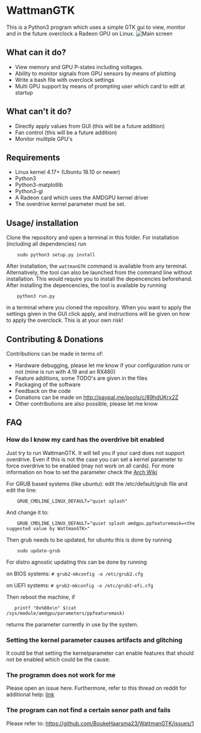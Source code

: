 # WattmanGTK
This is a Python3 program which uses a simple GTK gui to view, monitor and in the future overclock a Radeon GPU on Linux. 
![Main screen](https://i.imgur.com/m7vXaaU.png)
## What can it do?
 * View memory and GPU P-states including voltages.
 * Ability to monitor signals from GPU sensors by means of plotting
 * Write a bash file with overclock settings
 * Multi GPU support by means of prompting user which card to edit at startup
## What can't it do?
 * Directly apply values from GUI (this will be a future addition)
 * Fan control (this will be a future addition)
 * Monitor mulitple GPU's
## Requirements
 * Linux kernel 4.17+ (Ubuntu 18.10 or newer)
 * Python3
 * Python3-matplotlib
 * Python3-gi
 * A Radeon card which uses the AMDGPU kernel driver
 * The overdrive kernel parameter must be set.
## Usage/ installation
Clone the repository and open a terminal in this folder. For installation (including all dependencies) run
```
    sudo python3 setup.py install
```
After installation, the ``` wattmanGTK ``` command is available from any terminal.
Alternatively, the tool can also be launched from the command line without installation. This would require you to install the depencencies beforehand. After installing the depencencies, the tool is available by running
```
    python3 run.py
```
in a terminal where you cloned the repository. 
When you want to apply the settings given in the GUI click apply, and instructions will be given on how to apply the overclock. This is at your own risk!
## Contributing & Donations
Contributions can be made in terms of:
 * Hardware debugging, please let me know if your configuration runs or not (mine is run with 4.19 and an RX480)
 * Feature additions, some TODO's are given in the files
 * Packaging of the software
 * Feedback on the code
 * Donations can be made on http://paypal.me/pools/c/89hdUKrx2Z
 * Other contributions are also possible, please let me know
 ## FAQ
 ### How do I know my card has the overdrive bit enabled
 Just try to run WattmanGTK. It will tell you if your card does not 
 support overdrive. Even if this is not the case you can set a kernel 
 parameter to force overdrive to be enabled (may not work on all cards).
 For more information on how to set the parameter check the [Arch Wiki](https://wiki.archlinux.org/index.php/kernel_parameters)

 For GRUB based systems (like ubuntu): edit the /etc/default/grub file and edit the line:
```
    GRUB_CMDLINE_LINUX_DEFAULT="quiet splash"
```
And change it to:
```
    GRUB_CMDLINE_LINUX_DEFAULT="quiet splash amdgpu.ppfeaturemask=<the suggested value by WattmanGTK>"
```
Then grub needs to be updated, for ubuntu this is done by running
```
    sudo update-grub
```
For distro agnostic updating this can be done by running

on BIOS systems: ```# grub2-mkconfig -o /etc/grub2.cfg```

on UEFI systems: ```# grub2-mkconfig -o /etc/grub2-efi.cfg```

Then reboot the machine, if 
```
   printf "0x%08x\n" $(cat /sys/module/amdgpu/parameters/ppfeaturemask)
```
returns the parameter currently in use by the system.
 ### Setting the kernel parameter causes artifacts and glitching
 It could be that setting the kernelparameter can enable features that 
 should not be enabled which could be the cause.
 ### The programm does not work for me
 Please open an issue here. Furthermore, refer to this thread on reddit for additional help: [link](https://www.reddit.com/r/linux/comments/9tnijg/a_gtk_wattman_like_gui_for_amd_radeon_users/)
 
 ### The program can not find a certain senor path and fails
Please refer to: https://github.com/BoukeHaarsma23/WattmanGTK/issues/1

